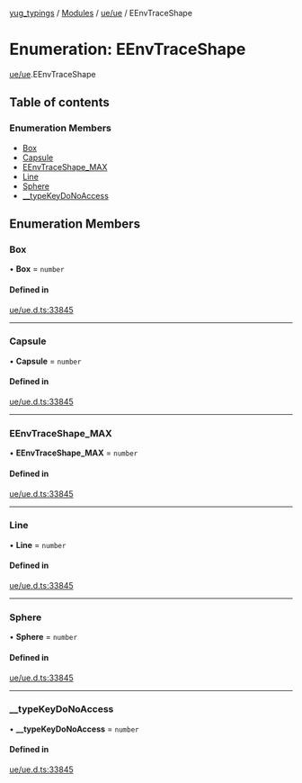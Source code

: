[yug_typings](../README.md) / [Modules](../modules.md) / [ue/ue](../modules/ue_ue.md) / EEnvTraceShape

# Enumeration: EEnvTraceShape

[ue/ue](../modules/ue_ue.md).EEnvTraceShape

## Table of contents

### Enumeration Members

- [Box](ue_ue.EEnvTraceShape.md#box)
- [Capsule](ue_ue.EEnvTraceShape.md#capsule)
- [EEnvTraceShape\_MAX](ue_ue.EEnvTraceShape.md#eenvtraceshape_max)
- [Line](ue_ue.EEnvTraceShape.md#line)
- [Sphere](ue_ue.EEnvTraceShape.md#sphere)
- [\_\_typeKeyDoNoAccess](ue_ue.EEnvTraceShape.md#__typekeydonoaccess)

## Enumeration Members

### Box

• **Box** = `number`

#### Defined in

[ue/ue.d.ts:33845](https://github.com/YugMetaverse/yug_typings/blob/b7d9b19/ue/ue.d.ts#L33845)

___

### Capsule

• **Capsule** = `number`

#### Defined in

[ue/ue.d.ts:33845](https://github.com/YugMetaverse/yug_typings/blob/b7d9b19/ue/ue.d.ts#L33845)

___

### EEnvTraceShape\_MAX

• **EEnvTraceShape\_MAX** = `number`

#### Defined in

[ue/ue.d.ts:33845](https://github.com/YugMetaverse/yug_typings/blob/b7d9b19/ue/ue.d.ts#L33845)

___

### Line

• **Line** = `number`

#### Defined in

[ue/ue.d.ts:33845](https://github.com/YugMetaverse/yug_typings/blob/b7d9b19/ue/ue.d.ts#L33845)

___

### Sphere

• **Sphere** = `number`

#### Defined in

[ue/ue.d.ts:33845](https://github.com/YugMetaverse/yug_typings/blob/b7d9b19/ue/ue.d.ts#L33845)

___

### \_\_typeKeyDoNoAccess

• **\_\_typeKeyDoNoAccess** = `number`

#### Defined in

[ue/ue.d.ts:33845](https://github.com/YugMetaverse/yug_typings/blob/b7d9b19/ue/ue.d.ts#L33845)
